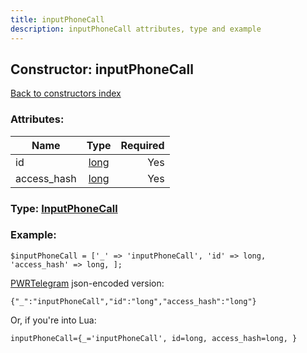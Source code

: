 ```yaml
---
title: inputPhoneCall
description: inputPhoneCall attributes, type and example
---
```

## Constructor: inputPhoneCall  
[Back to constructors index](index.md)



### Attributes:

| Name     |    Type       | Required |
|----------|:-------------:|---------:|
|id|[long](../types/long.md) | Yes|
|access\_hash|[long](../types/long.md) | Yes|



### Type: [InputPhoneCall](../types/InputPhoneCall.md)


### Example:

```
$inputPhoneCall = ['_' => 'inputPhoneCall', 'id' => long, 'access_hash' => long, ];
```  

[PWRTelegram](https://pwrtelegram.xyz) json-encoded version:

```
{"_":"inputPhoneCall","id":"long","access_hash":"long"}
```


Or, if you're into Lua:  


```
inputPhoneCall={_='inputPhoneCall', id=long, access_hash=long, }

```



